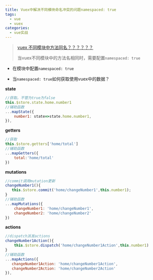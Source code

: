 ```yaml
---
title: Vuex中解决不同模块命名冲突的问题namespaced: true
tags:
  - vue
  - vuex
categories:
  - vue实战
---
```


> [vuex 不同模块中方法同名？？？？？？](https://blog.csdn.net/cherry_vicent/article/details/122449617?utm_medium=distribute.pc_relevant.none-task-blog-2~default~baidujs_title~default-0.pc_relevant_default&spm=1001.2101.3001.4242.1&utm_relevant_index=3)
>
> 当vuex不同模块中的方法名相同时，需要配置`namespaced: true`



+ 在模块中配置`namespaced: true`

+ 当`namespaced: true`如何获取使用vuex中的数据？

**state**

```js
//获取。不管为true为false
this.$store.state.home.number1
//辅助函数
...mapState({
    number1: state=>state.home.number1,
}),
```



**getters**

```js
//获取
this.$store.getters['home/total']
//辅助函数
...mapGetters({
    total:'home/total'
})
```

**mutations**

```js
//commit调用mutation更新
changeNumber1(){
   this.$store.commit('home/changeNumber1',this.number1);
}
//辅助函数
...mapMutations({
    changeNumber1: 'home/changeNumber1',
    changeNumber2: 'home/changeNumber2'
})
```

**actions**

```js
//dispatch派发actions
changeNumber1Action(){
    this.$store.dispatch('home/changeNumber1Action',this.number1)
}
//辅助函数
...mapActions({
   changeNumber1Action: 'home/changeNumber1Action',
   changeNumber2Action: 'home/changeNumber2Action'
}),
```

